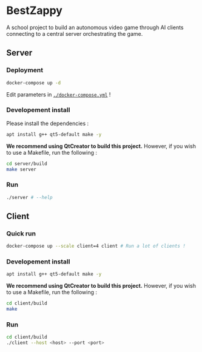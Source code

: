 # BestZappy

A school project to build an autonomous video game through AI clients connecting to a central server orchestrating the game.
## Server

### Deployment

```bash
docker-compose up -d
```

Edit parameters in [`./docker-compose.yml`](docker-compose.yml) !
### Developement install

Please install the dependencies :

```bash
apt install g++ qt5-default make -y
```

**We recommend using QtCreator to build this project.** However, if you wish to use a Makefile, run the following :

```bash
cd server/build
make server
```

### Run

```bash
./server # --help
```

## Client

### Quick run

```bash
docker-compose up --scale client=4 client # Run a lot of clients !
```

### Developement install

```bash
apt install g++ qt5-default make -y
```

**We recommend using QtCreator to build this project.** However, if you wish to use a Makefile, run the following :

```bash
cd client/build
make
```

### Run

```bash
cd client/build
./client --host <host> --port <port>
```
